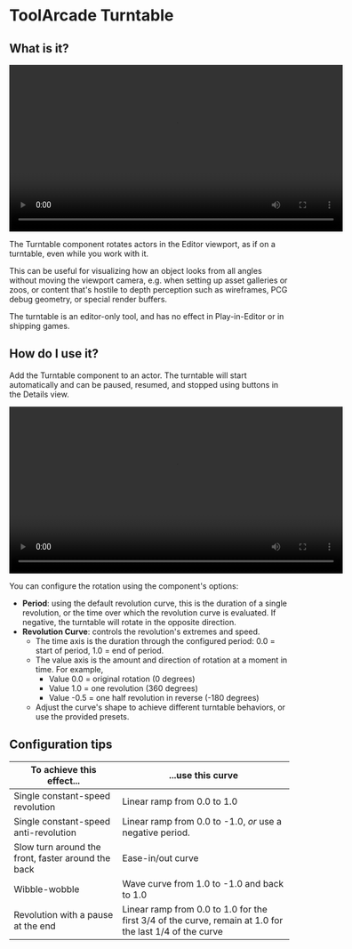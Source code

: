 # ToolArcade Turntable
## What is it?
<video controls width="600">
  <source src="https://github.com/user-attachments/assets/3b5d43b9-e1f9-430e-88b4-872c03c32b3f" type="video/mp4">
  Your browser does not support the video tag.
</video>

The Turntable component rotates actors in the Editor viewport, as if on a turntable, even while you work with it.

This can be useful for visualizing how an object looks from all angles without moving the viewport camera, e.g. when setting up asset galleries or zoos, or content that's hostile to depth perception such as wireframes, PCG debug geometry, or special render buffers.

The turntable is an editor-only tool, and has no effect in Play-in-Editor or in shipping games.

## How do I use it?
Add the Turntable component to an actor.  The turntable will start automatically and can be paused, resumed, and stopped using buttons in the Details view.


<video controls width="600">
  <source src="https://github.com/user-attachments/assets/7a3d6a9a-3224-458f-9954-7c06e70c5612" type="video/mp4">
  Your browser does not support the video tag.
</video>

You can configure the rotation using the component's options:
* **Period**: using the default revolution curve, this is the duration of a single revolution, or the time over which the revolution curve is evaluated.  If negative, the turntable will rotate in the opposite direction.
* **Revolution Curve**: controls the revolution's extremes and speed.
  * The time axis is the duration through the configured period: 0.0 = start of period, 1.0 = end of period.
  * The value axis is the amount and direction of rotation at a moment in time.  For example,
    * Value 0.0 = original rotation (0 degrees)
    * Value 1.0 = one revolution (360 degrees)
    * Value -0.5 = one half revolution in reverse (-180 degrees)
  * Adjust the curve's shape to achieve different turntable behaviors, or use the provided presets.

## Configuration tips
| To achieve this effect...                          | ...use this curve                                                                                       |
|----------------------------------------------------|---------------------------------------------------------------------------------------------------------|
| Single constant-speed revolution                   | Linear ramp from 0.0 to 1.0                                                                             |
| Single constant-speed anti-revolution              | Linear ramp from 0.0 to -1.0, _or_ use a negative period.                                               |
| Slow turn around the front, faster around the back | Ease-in/out curve                                                                                       |
| Wibble-wobble                                      | Wave curve from 1.0 to -1.0 and back to 1.0                                                             |
| Revolution with a pause at the end                 | Linear ramp from 0.0 to 1.0 for the first 3/4 of the curve, remain at 1.0 for the last 1/4 of the curve |
